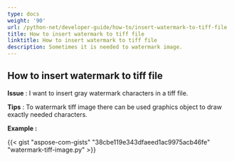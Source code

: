 ```yaml
---
type: docs
weight: '90'
url: /python-net/developer-guide/how-to/insert-watermark-to-tiff-file
title: How to insert watermark to tiff file
linktitle: How to insert watermark to tiff file
description: Sometimes it is needed to watermark image.
---
```


**How to insert watermark to tiff file**
-----------------------------------------

**Issue** : I want to insert gray watermark characters in a tiff file.

**Tips** : To watermark tiff image there can be used graphics object to draw exactly needed characters.

**Example :**

{{< gist "aspose-com-gists" "38cbe119e343dfaeed1ac9975acb46fe" "watermark-tiff-image.py" >}}
